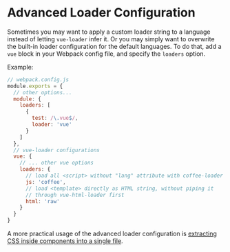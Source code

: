 # Advanced Loader Configuration

Sometimes you may want to apply a custom loader string to a language instead of letting `vue-loader` infer it. Or you may simply want to overwrite the built-in loader configuration for the default languages. To do that, add a `vue` block in your Webpack config file, and specify the `loaders` option.

Example:

``` js
// webpack.config.js
module.exports = {
  // other options...
  module: {
    loaders: [
      {
        test: /\.vue$/,
        loader: 'vue'
      }
    ]
  },
  // vue-loader configurations
  vue: {
    // ... other vue options
    loaders: {
      // load all <script> without "lang" attribute with coffee-loader
      js: 'coffee',
      // load <template> directly as HTML string, without piping it
      // through vue-html-loader first
      html: 'raw'
    }
  }
}
```

A more practical usage of the advanced loader configuration is [extracting CSS inside components into a single file](./extract-css.md).
